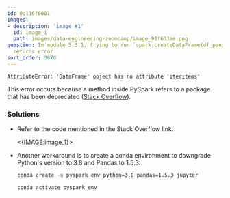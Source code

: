 ```yaml
---
id: 0c116f6001
images:
- description: 'image #1'
  id: image_1
  path: images/data-engineering-zoomcamp/image_91f633ae.png
question: In module 5.3.1, trying to run `spark.createDataFrame(df_pandas).show()`
  returns error
sort_order: 3870
---
```


```
AttributeError: 'DataFrame' object has no attribute 'iteritems'
```

This error occurs because a method inside PySpark refers to a package that has been deprecated ([Stack Overflow](https://stackoverflow.com/questions/76404811/attributeerror-dataframe-object-has-no-attribute-iteritems)).

### Solutions

- Refer to the code mentioned in the Stack Overflow link.

  <{IMAGE:image_1}>

- Another workaround is to create a conda environment to downgrade Python's version to 3.8 and Pandas to 1.5.3:

  ```bash
  conda create -n pyspark_env python=3.8 pandas=1.5.3 jupyter
  
  conda activate pyspark_env
  ```
